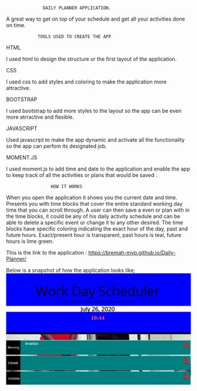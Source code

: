                   DAILY PLANNER APPLICATION.

A great way to get on top of your schedule and get all your activities done on time.

                TOOLS USED TO CREATE THE APP

HTML

I used html to design the structure or the first layout of the application.

CSS

I used css to add styles and coloring to make the application more attractive.

BOOTSTRAP

I used bootstrap to add more styles to the layout so the app can be even more atrractive and flexible.

JAVASCRIPT

Used javascript to make the app dynamic and activate all the functionality so the app can perfom its 
designated job.

MOMENT.JS

I used moment.js to add time and date to the application and enable the app to keep track of all the 
activities or plans that would be saved .

                     HOW IT WORKS

When you open the application it shows you the current date and time.
Presents you with time blocks that cover the entire standard working day time that you can scroll through.
A user can then save a even or plan with in the time blocks, it could be any of his daily activity schedule
and can be able to delete a specific event or change it to any other desired.
The time blocks have specific coloring indicating the exact hour of the day, past and future hours. 
Exact/present hour is transparent, past hours is teal, future hours is lime green.

This is the link to the application : https://bremah-mvp.github.io/Daily-Planner/

Below is a snapshot of how the application looks like;
![alt text](https://github.com/Bremah-mvp/Daily-Planner/blob/master/assets/snap.png)

